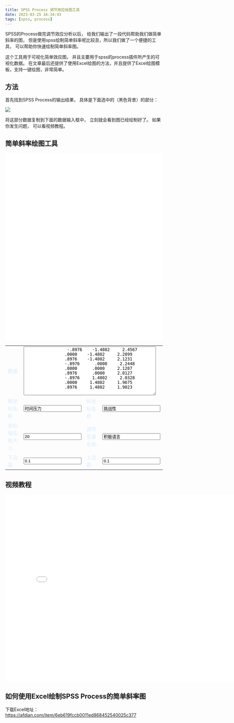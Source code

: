 ```yaml
---
title: SPSS Process 调节效应绘图工具
date: 2023-03-25 16:34:43
tags: [spss, process]
---
```

SPSS的Process做完调节效应分析以后， 给我们输出了一段代码帮助我们做简单斜率的图，
但是使用spss绘制简单斜率呢比较丑，所以我们做了一个便捷的工具， 可以帮助你快速绘制简单斜率图。

这个工具用于可视化简单效应图， 
并且主要用于spss的process插件所产生的可视化数据。
在文章最后还提供了使用Excel绘图的方法，并且提供了Excel绘图模板，支持一键绘图，非常简单。

<!-- more -->

## 方法

首先找到SPSS Process的输出结果， 具体是下面选中的（黑色背景）的部分：

<img src="spss-process-简单斜率图.png">

将这部分数据复制到下面的数据输入框中， 立刻就会看到图已经绘制好了。
如果你发生问题， 可以看视频教程。

## 简单斜率绘图工具

<script src="https://cdnjs.cloudflare.com/ajax/libs/echarts/5.4.2/echarts.min.js" integrity="sha512-VdqgeoWrVJcsDXFlQEKqE5MyhaIgB9yXUVaiUa8DR2J4Lr1uWcFm+ZH/YnzV5WqgKf4GPyHQ64vVLgzqGIchyw==" crossorigin="anonymous" referrerpolicy="no-referrer"></script>
<style>

    td {
        color: #d7ecff;
    }
    td > input {
        color: black;

    }
    td > textarea {
        color: black;

    }
</style>
<div id="main" style="width: 100%;height:600px;background-color:white"></div>
<div id="config" style="height:400px">
    <table style="color:black">
        <tr>
            <td>数据</td><td colspan="3"><textarea rows="10" cols="50"  onchange="draw()">
                 -.8976    -1.4802     2.4567 
                .0000    -1.4802     2.2899 
                .8976    -1.4802     2.1231 
                -.8976      .0000     2.2448 
                .0000      .0000     2.1287 
                .8976      .0000     2.0127 
                -.8976     1.4802     2.0328 
                .0000     1.4802     1.9675 
                .8976     1.4802     1.9023
            </textarea></td>
        </tr>
        <tr>
            <td>横坐标名称</td><td><input type="text" id="xname" value="时间压力" onchange="draw()"></td>
            <td>纵坐标名称</td><td><input type="text" id="yname" value="挑战性" onchange="draw()"></td>
        </tr>
        <tr>
            <td>坐标轴名称大小</td><td><input type="number" id="axis-name-size" value="20" onchange="draw()"></td>
            <td>调节变量名称</td><td><input type="text" id="zname" value="积极语言" onchange="draw()"></td>
        </tr>
        <tr>
            <td>下边距</td><td><input type="number" id="ymin" value="0.1" onchange="draw()"></td>
            <td>上边距</td><td><input type="number" id="ymax" value="0.1" onchange="draw()"></td>
        </tr>
    </table>
</div>

<script>
function parseData(){
    let rawdata = $('textarea').val();
    let data = [];
    rawdata.split('\n').forEach(line=>{
        console.log(line);
        let lastNum=undefined;
        line.split(' ').forEach(n=>{
            n = parseFloat(n);
            console.log('n='+n)
            if(!isNaN(n)){lastNum=n}
        })
        if(!isNaN(lastNum)){
            data.push(lastNum)
        }
        
    })
    return data
}

function draw(){
    let data = parseData();
    let option = {
    legend: {
        show: true,
        top: 'bottom',
    },
    xAxis: {
        name: $('#xname').val(),
        type: 'category',
        nameLocation: 'center',
        nameTextStyle: {
            fontSize:$('#axis-name-size').val(),
            verticalAlign: 'top',
            padding: [10,10,10,10],
        },
        data: ['M-SD', 'M', 'M+SD', ]
    },
    yAxis: {
        name: $('#yname').val(),
        type: 'value',
        nameLocation: 'center',
        min: function (value) {
            return value.min - parseFloat($('#ymin').val());
        },
        max: function (value) {
            return value.max + parseFloat($('#ymax').val());
        },
        nameTextStyle: {
            fontSize: $('#axis-name-size').val(),
            verticalAlign: 'bottom',
            padding: [10,10,10,10],
        },
    },
    series: [
        {
        name: '低' + $('#zname').val(),
        data: data.slice(0,3),
        type: 'line',
        color: 'black',
        symbol: 'rect',
        symbolSize: 8,
        lineStyle: {
            normal: {
            width: 2,
            type: 'dotted'
            },
        
        }
        },
        {
        name: '中' + $('#zname').val(),
        data: data.slice(3,6),
        type: 'line',
        symbol: 'triangle',
        symbolSize: 8,
        color: 'black',
        lineStyle: {
            normal: {
            width: 2,
            type: 'dotted'
            },

        }
        },
        {
        name: '高' + $('#zname').val(),
        data: data.slice(6,9),
        type: 'line',
        color: 'black',
        lineStyle: {
            normal: {
            width: 2,
            type: 'dotted'
            },

        }
        },
    ]
    };
    console.log( data.slice(0,3))
    console.log( data.slice(3,6))
    console.log( data.slice(6,9))
    var myChart = echarts.init(document.getElementById('main'));
    myChart.setOption(option);
}
setTimeout(()=>{
    draw()
}, 500)
</script>


## 视频教程

<iframe src="//player.bilibili.com/player.html?aid=526561374&bvid=BV1VM411g7mR&cid=1070494623&page=1" scrolling="no" border="0" frameborder="no" framespacing="0" allowfullscreen="true" style="width:800px;height:600px"> </iframe>

## 如何使用Excel绘制SPSS Process的简单斜率图

下载Excel地址： https://afdian.com/item/6eb619fccb0011ed868452540025c377


